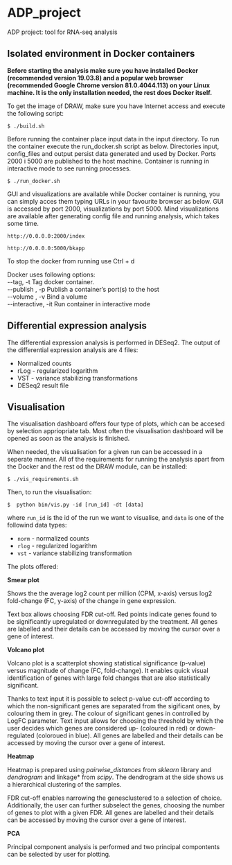 # ADP_project

ADP project: tool for RNA-seq analysis


## Isolated environment in Docker containers

**Before starting the analysis make sure you have installed Docker (recommended version 19.03.8) and a popular web browser (recommended Google Chrome version 81.0.4044.113) on your Linux machine. It is the only installation needed, the rest does Docker itself.**

To get the image of DRAW, make sure you have Internet access and execute the following script:
```console
$ ./build.sh
```

Before running the container place input data in the input directory. To run the container execute the run_docker.sh script as below. Directories input, config_files and output persist data generated and used by Docker. Ports 2000 i 5000 are published to the host machine. Container is running in interactive mode to see running processes.
```console
$ ./run_docker.sh
```

GUI and visualizations are available while Docker container is running, you can simply acces them typing URLs in your favourite browser as below. GUI is accessed by port 2000, visualizations by port 5000. Mind visualizations are available after generating config file and running analysis, which takes some time.

```
http://0.0.0.0:2000/index

http://0.0.0.0:5000/bkapp
```

To stop the docker from running use Ctrl + d


Docker uses following options: \
--tag, -t Tag docker container. \
--publish , -p	Publish a container’s port(s) to the host \
--volume , -v	Bind a volume \
--interactive, -it Run container in interactive mode


##  Differential expression analysis

The differential expression analysis is performed in DESeq2. 
The output of the differential expression analysis are 4 files:
- Normalized counts
- rLog - regularized logarithm
- VST - variance stabilizing transformations
- DESeq2 result file


##  Visualisation 

The visualisation dashboard offers four type of plots, which can be accesed by selection appriopriate tab. Most often the visualisation dashboard will be opened as soon as the analysis is finished. 

When needed, the visualisation for a given run can be accessed in a seperate manner. All of the requirements for running the analysis apart from the Docker and the rest od the DRAW module, can be installed:

```console
$ ./vis_requirements.sh
```

Then, to run the visualisation:
```console
$  python bin/vis.py -id [run_id] -dt [data]
```

where ```run_id``` is the id of the run we want to visualise, and ```data``` is one of the followind data types:
- ```norm``` - normalized counts
- ```rlog``` - regularized logarithm
- ```vst``` - variance stabilizing transformation

The plots offered:

**Smear plot**
  
Shows the the average log2 count per million (CPM, x-axis) versus log2 fold-change (FC, y-axis) of the change in gene expression. 

Text box allows choosing FDR cut-off. Red points indicate genes found to be significantly upregulated or downregulated by the treatment. All genes are labelled and their details can be accessed by moving the cursor over a gene of interest. 

**Volcano plot**
  
Volcano plot is a scatterplot showing statistical significance (p-value) versus magnitude of change (FC, fold-change). It enables quick visual identification of genes with large fold changes that are also statistically significant.

Thanks to text input it is possible to select p-value cut-off according to which the non-significant genes are separated from the sigificant ones, by colouring them in grey. The colour of significant genes in controlled by LogFC parameter. Text input allows for choosing the threshold by which the user decides which genes are considered up- (coloured in red) or down-regulated (coloroued in blue). All genes are labelled and their details can be accessed by moving the cursor over a gene of interest. 

**Heatmap**
  
Heatmap is prepared using *pairwise_distances* from *sklearn* library and *dendrogram* and linkage* from *scipy*.
The dendrogram at the side shows us a hierarchical clustering of the samples. 

FDR cut-off enables narrowing the genesclustered to a selection of choice. Additionally, the user can further subselect the genes, choosing the number of genes to plot with a given FDR.  All genes are labelled and their details can be accessed by moving the cursor over a gene of interest. 

**PCA**

Principal component analysis is performed and two principal compontents can be selected by user for plotting. 
